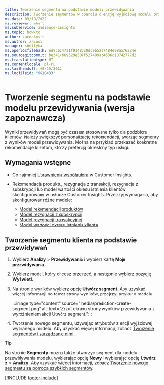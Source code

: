 ```yaml
---
title: Tworzenie segmentu na podstawie modelu przewidywania
description: Tworzenie segmentów w oparciu o encję wyjściową modelu przewidywania.
ms.date: 09/19/2022
ms.reviewer: mhart
ms.subservice: audience-insights
ms.topic: how-to
author: zacookmsft
ms.author: zacook
manager: shellyha
ms.openlocfilehash: ed9c6247a1f9148628dc9b5217484e98a576224e
ms.sourcegitcommit: be341cb69329e507f527409ac4636c18742777d2
ms.translationtype: HT
ms.contentlocale: pl-PL
ms.lasthandoff: 09/30/2022
ms.locfileid: "9610433"
---
```

# <a name="create-a-segment-based-on-a-prediction-model-preview"></a>Tworzenie segmentu na podstawie modelu przewidywania (wersja zapoznawcza)

Wyniki przewidywań mogą być czasem stosowane tylko dla podzbioru klientów. Należy zwiększyć personalizację rekomendacji, tworząc segmenty z wyników modeli przewidywania. Można na przykład przekazać konkretne rekomendacje klientom, którzy preferują określony typ usługi.

## <a name="prerequisites"></a>Wymagania wstępne

- Co najmniej [Uprawnienia współautora](permissions.md) w Customer Insights.

- Rekomendacja produktu, rezygnacja z transakcji, rezygnacja z subskrypcji lub model wartości okresu istnienia klientów skonfigurowany w usłudze Customer Insights. Przejrzyj wymagania, aby skonfigurować różne modele:

  - [Model rekomendacji produktów](predict-product-recommendation.md)
  - [Model rezygnacji z subskrypcji](predict-subscription-churn.md)
  - [Model rezygnacji transakcyjnej](predict-transactional-churn.md)
  - [Model wartości okresu istnienia klienta](predict-customer-lifetime-value.md)

## <a name="create-a-customer-segment-based-on-predictions"></a>Tworzenie segmentu klienta na podstawie przewidywań

1. Wybierz **Analizy** > **Przewidywania** i wybierz kartę **Moje przewidywania**.

1. Wybierz model, który chcesz przejrzeć, a następnie wybierz pozycję **Wyświetl**.

1. Na stronie wyników wybierz opcję **Utwórz segment**. Aby uzyskać więcej informacji na temat strony wyników, przejrzyj artykuł o modelu.

   :::image type="content" source="media/prediction-create-segment.png" alt-text="Zrzut ekranu strony wyników przewidywania z wyróżnieniem akcji Utwórz segment.":::

1. Tworzenie nowego segmentu, używając atrybutów z encji wyjściowej wybranego modelu. Aby uzyskać więcej informacji, zobacz [Tworzenie segmentów i zarządzanie nimi](segments.md).

> [!TIP]
> Na stronie **Segmenty** można także utworzyć segment dla modelu przewidywania modelu, wybierając opcję **Nowy** i wybierając opcję **Utwórz z** >  **Analizy**. Aby uzyskać więcej informacji, zobacz [Tworzenie nowego segmentu za pomocą szybkich segmentów](segment-quick.md).

[!INCLUDE [footer-include](includes/footer-banner.md)]

